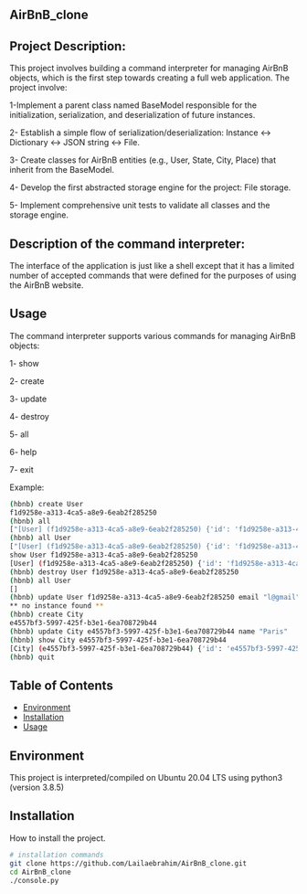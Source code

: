 ## AirBnB_clone

## Project Description:

This project involves building a command interpreter for managing AirBnB objects, which is the first step towards creating a full web application.
The project involve:

1-Implement a parent class named BaseModel responsible for the initialization, serialization, and deserialization of future instances.

2- Establish a simple flow of serialization/deserialization: Instance <-> Dictionary <-> JSON string <-> File.

3- Create classes for AirBnB entities (e.g., User, State, City, Place) that inherit from the BaseModel.

4- Develop the first abstracted storage engine for the project: File storage. 

5- Implement comprehensive unit tests to validate all classes and the storage engine.

## Description of the command interpreter:
The interface of the application is just like a shell except that it has a limited number of accepted commands that were defined for the purposes of using the AirBnB website.
## Usage
The command interpreter supports various commands for managing AirBnB objects:

1- show

2- create

3- update

4- destroy

5- all

6- help

7- exit

Example:
```bash
(hbnb) create User
f1d9258e-a313-4ca5-a8e9-6eab2f285250
(hbnb) all
["[User] (f1d9258e-a313-4ca5-a8e9-6eab2f285250) {'id': 'f1d9258e-a313-4ca5-a8e9-6eab2f285250', 'created_at': datetime.datetime(2023, 12, 7, 13, 18, 3, 422757), 'updated_at': datetime.datetime(2023, 12, 7, 13, 18, 3, 422774)}"]
(hbnb) all User
["[User] (f1d9258e-a313-4ca5-a8e9-6eab2f285250) {'id': 'f1d9258e-a313-4ca5-a8e9-6eab2f285250', 'created_at': datetime.datetime(2023, 12, 7, 13, 18, 3, 422757), 'updated_at': datetime.datetime(2023, 12, 7, 13, 18, 3, 422774)}"]
show User f1d9258e-a313-4ca5-a8e9-6eab2f285250
[User] (f1d9258e-a313-4ca5-a8e9-6eab2f285250) {'id': 'f1d9258e-a313-4ca5-a8e9-6eab2f285250', 'created_at': datetime.datetime(2023, 12, 7, 13, 18, 3, 422757), 'updated_at': datetime.datetime(2023, 12, 7, 13, 18, 3, 422774)}
(hbnb) destroy User f1d9258e-a313-4ca5-a8e9-6eab2f285250
(hbnb) all User
[]
(hbnb) update User f1d9258e-a313-4ca5-a8e9-6eab2f285250 email "l@gmail"
** no instance found **
(hbnb) create City
e4557bf3-5997-425f-b3e1-6ea708729b44
(hbnb) update City e4557bf3-5997-425f-b3e1-6ea708729b44 name "Paris"
(hbnb) show City e4557bf3-5997-425f-b3e1-6ea708729b44
[City] (e4557bf3-5997-425f-b3e1-6ea708729b44) {'id': 'e4557bf3-5997-425f-b3e1-6ea708729b44', 'created_at': datetime.datetime(2023, 12, 7, 13, 18, 15, 394896), 'updated_at': datetime.datetime(2023, 12, 7, 13, 23, 11, 498743), 'name': 'Paris'}
(hbnb) quit
```

## Table of Contents

- [Environment](#environment)
- [Installation](#installation)
- [Usage](#usage)


## Environment
This project is interpreted/compiled on Ubuntu 20.04 LTS using python3 (version 3.8.5)

## Installation

How to install the project.

```bash
# installation commands
git clone https://github.com/Lailaebrahim/AirBnB_clone.git
cd AirBnB_clone
./console.py
```
